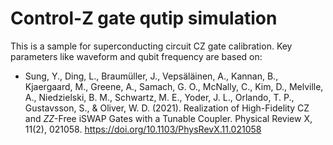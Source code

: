 # Control-Z gate qutip simulation
This is a sample for superconducting circuit CZ gate calibration. Key parameters like waveform and qubit frequency are based on:  

- Sung, Y., Ding, L., Braumüller, J., Vepsäläinen, A., Kannan, B., Kjaergaard, M., Greene, A., Samach, G. O., McNally, C., Kim, D., Melville, A., Niedzielski, B. M., Schwartz, M. E., Yoder, J. L., Orlando, T. P., Gustavsson, S., & Oliver, W. D. (2021). Realization of High-Fidelity CZ and $ZZ$-Free iSWAP Gates with a Tunable Coupler. Physical Review X, 11(2), 021058. https://doi.org/10.1103/PhysRevX.11.021058
